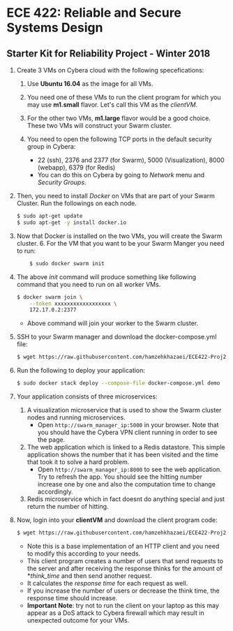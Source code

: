 ECE 422: Reliable and Secure Systems Design 
=============
Starter Kit for Reliability Project - Winter 2018
-------------

1. Create 3 VMs on Cybera cloud with the following specefications:

    1. Use **Ubuntu 16.04** as the image for all VMs.

    2. You need one of these VMs to run the client program for which you may use **m1.small** flavor. Let's call this VM as
the *clientVM*.

    3. For the other two VMs, **m1.large** flavor would be a good choice. These two VMs will construct your Swarm cluster.

    4. You need to open the following TCP ports in the default security group in Cybera:
        - 22 (ssh), 2376 and 2377 (for Swarm), 5000 (Visualization), 8000 (webapp), 6379 (for Redis)
        - You can do this on Cybera by going to *Network* menu and *Security Groups*.

2. Then, you need to install *Docker* on VMs that are part of your Swarm Cluster. Run the followings on each node.
    ```bash
    $ sudo apt-get update
    $ sudo apt-get -y install docker.io
    ```
    
3. Now that Docker is installed on the two VMs, you will create the Swarm cluster. 
    6. For the VM that you want to be your Swarm Manger you need to run:
   ```bash
       $ sudo docker swarm init
   ```

4. The above _init_ command will produce something like following command that you need to run on all worker VMs.
    ```bash
    $ docker swarm join \
        --token xxxxxxxxxxxxxxxxxx \
        172.17.0.2:2377
    ```
    - Above command will join your worker to the Swarm cluster.
5. SSH to your Swarm manager and download the docker-compose.yml file:
    ```bash
    $ wget https://raw.githubusercontent.com/hamzehkhazaei/ECE422-Proj2-StartKit/master/docker-compose.yml
    ```
6. Run the following to deploy your application:
    ```bash
    $ sudo docker stack deploy --compose-file docker-compose.yml demo
    ```
7. Your application consists of three microservices:
    1. A visualization microservice that is used to show the Swarm cluster nodes and running microservices. 
        - Open `http://swarm_manager_ip:5000` in your browser. Note that you should have the Cybera VPN client 
    running in order to see the page.
    2. The web application which is linked to a Redis datastore. This simple application shows the number that it has 
    been visited and the time that took it to solve a hard problem. 
        - Open `http://swarm_manager_ip:8000` to see the web application. Try to refresh the app. You should see the 
        hitting number increase one by one and also the computation time to change accordingly.
    3. Redis microservice which in fact doesnt do anything special and just return the number of hitting.

8. Now, login into your **clientVM** and download the client program code:
    ```bash
    $ wget https://raw.githubusercontent.com/hamzehkhazaei/ECE422-Proj2-StartKit/master/ece422_client.py
    ```
    - Note this is a base implementation of an HTTP client and you need to modify this according to your needs.
    - This client program creates a number of users that send requests to the server and after receiving the response
     thinks for the amount of **think_time* and then send another request.
    - It calculates the *response time* for each request as well.
    - If you increase the number of users or decrease the think time, the response time should increase.
    - **Important Note**: try not to run the client on your laptop as this may appear as a DoS attack to Cybera 
    firewall which may result in unexpected outcome for your VMs.  
